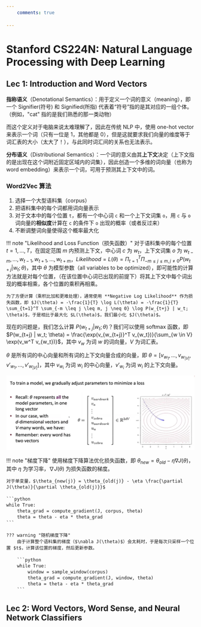```yaml
---
    comments: true
 
---
```


# Stanford CS224N: Natural Language Processing with Deep Learning

## Lec 1: Introduction and Word Vectors

**指称语义**（Denotational Semantics）：用于定义一个词的意义（meaning），即一个 Signifier(符号) 和 Signified(所指) 代表着“符号”指的是其对应的一组个体。（例如，"cat" 指的是我们熟悉的那一类动物）

而这个定义对于电脑来说太难理解了，因此在传统 NLP 中，使用 one-hot vector 来表示一个词（只有一位是 1，其他都是 0），但是这就要求我们向量的维度等于词汇表的大小（太大了！），与此同时词汇间的关系也无法表示。

**分布语义**（Distributional Semantics）：一个词的意义由其**上下文**决定（上下文指的是出现在这个词附近固定区域内的词集），因此创造一个多维的词向量（也称为 word embedding）来表示一个词，可用于预测其上下文中的词。

### Word2Vec 算法

1. 选择一个大型语料集（corpus）
2. 把语料集中的每个词都用词向量表示
3. 对于文本中的每个位置 `t`，都有一个中心词 `c` 和一个上下文词集 `o`，用 `c` 与 `o` 词向量的**相似度**计算在 `c` 的条件下 `o` 出现的概率（或者反过来）
4. 不断调整词向量使得这个概率最大化

!!! note "Likelihood and Loss Function（损失函数）"
    对于语料集中的每个位置 $t = 1, \dots, T$，在固定范围 $m$ 内预测上下文，中心词 $c$ 为 $w_t$，上下文词集 $o$ 为 $w_{t-m}, \dots, w_{t-1}, w_{t+1}, \dots, w_{t+m}$，$Likelihood = L(\theta) = \Pi_{t=1}^T \Pi_{-m \leq j \leq m, j \neq 0} P(w_{t+j} | w_t; \theta)$，其中 $\theta$ 为模型参数（all variables to be optimized），即可能性的计算方法就是对每个位置，（在该位置中心词已出现的前提下）将其上下文中每个词出现的概率相乘，各个位置的乘积再相乘。

    为了方便计算（乘积比加和更难处理），通常使用 **Negative Log Likelihood** 作为损失函数，即 $J(\theta) = -\frac{1}{T} \log L(\theta) = -\frac{1}{T} \sum_{t=1}^T \sum_{-m \leq j \leq m, j \neq 0} \log P(w_{t+j} | w_t; \theta)$，于是相比于最大化 $L(\theta)$，我们最小化 $J(\theta)$。

现在的问题是，我们怎么计算 $P(w_{t+j} | w_t; \theta)$？我们可以使用 softmax 函数，即 $P(w_{t+j} | w_t; \theta) = \frac{\exp(v_{w_{t+j}}^T v_{w_t})}{\sum_{w \in V} \exp(v_w^T v_{w_t})}$，其中 $v_w$ 为词 $w$ 的词向量，$V$ 为词汇表。

$\theta$ 是所有词的中心向量和所有词的上下文向量合成的向量，即 $\theta = [v_{w_1}, \dots, v_{w_{|V|}}, v'_{w_1}, \dots, v'_{w_{|V|}}]$，其中 $v_{w_i}$ 为词 $w_i$ 的中心向量，$v'_{w_i}$ 为词 $w_i$ 的上下文向量。

![Word2Vec](../assets/2241.png)

!!! note "梯度下降"
    使用梯度下降算法优化损失函数，即 $\theta_{new} = \theta_{old} - \eta \nabla J(\theta)$，其中 $\eta$ 为学习率，$\nabla J(\theta)$ 为损失函数的梯度。

    对于单变量，$\theta_{new(j)} = \theta_{old(j)} - \eta \frac{\partial J(\theta)}{\partial \theta_{old(j)}}$

    ```python
    while True:
        theta_grad = compute_gradient(J, corpus, theta)
        theta = theta - eta * theta_grad
    ```

    ??? warning "随机梯度下降"
        由于计算整个语料集的梯度（$\nabla J(\theta)$）会太耗时，于是每次只采样一个位置 $t$，计算该位置的梯度，然后更新参数。

        ```python
        while True:
            window = sample_window(corpus)
            theta_grad = compute_gradient(J, window, theta)
            theta = theta - eta * theta_grad
        ```

## Lec 2: Word Vectors, Word Sense, and Neural Network Classifiers